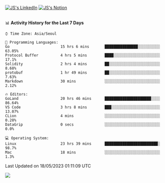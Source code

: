 
[![JS's LinkedIn](https://img.shields.io/badge/LinkedIn-blue?style=for-the-badge&logo=linkedin)](https://www.linkedin.com/in/jaeseung-lee-5a2a32139/) 
[![JS's Notion](https://img.shields.io/badge/Notion-black?style=for-the-badge&logo=notion)](https://bit.ly/ljswiki1) <br><br>
<!-- ![JS's GitHub stats](https://github-readme-stats-lemon-five.vercel.app/api?username=tkxkd0159&hide=contribs,prs,stars,issues&show_icons=true&theme=react&include_all_commits=true)   -->
<!-- ![Top Langs](https://github-readme-stats-lemon-five.vercel.app/api/top-langs/?username=tkxkd0159&layout=compact&hide=jupyter%20notebook,scss,html,css&langs_count=10)  -->


<!--START_SECTION:waka-->
📊 **Activity History for the Last 7 Days** 

```text
⌚︎ Time Zone: Asia/Seoul

💬 Programming Languages: 
Go                       15 hrs 6 mins       ███████████████░░░░░░░░░░   63.05% 
Protocol Buffer          4 hrs 5 mins        ████░░░░░░░░░░░░░░░░░░░░░   17.1% 
Solidity                 2 hrs 4 mins        ██░░░░░░░░░░░░░░░░░░░░░░░   8.68% 
protobuf                 1 hr 49 mins        ██░░░░░░░░░░░░░░░░░░░░░░░   7.63% 
Markdown                 30 mins             ░░░░░░░░░░░░░░░░░░░░░░░░░   2.12%

🔥 Editors: 
GoLand                   20 hrs 46 mins      █████████████████████░░░░   86.64% 
VS Code                  3 hrs 8 mins        ███░░░░░░░░░░░░░░░░░░░░░░   13.07% 
CLion                    4 mins              ░░░░░░░░░░░░░░░░░░░░░░░░░   0.28% 
DataGrip                 0 secs              ░░░░░░░░░░░░░░░░░░░░░░░░░   0.0%

💻 Operating System: 
Linux                    23 hrs 39 mins      ████████████████████████░   98.7% 
Mac                      18 mins             ░░░░░░░░░░░░░░░░░░░░░░░░░   1.3%

```


 Last Updated on 18/05/2023 01:11:09 UTC
<!--END_SECTION:waka-->

<a href="https://github.com/tkxkd0159/dsalgo">
  <img align="center" src="https://github-readme-stats-lemon-five.vercel.app/api/pin/?username=tkxkd0159&repo=dsalgo&theme=react" />
</a>


<!---
- 🔭 I’m currently working on ...
- 🌱 I’m currently learning blockchain and distributed network
- 👯 I’m looking to collaborate on ...
- 🤔 I’m looking for help with ...
- 💬 Ask me about ...
- 📫 How to reach me: ...
- 😄 Pronouns: ...
- ⚡ Fun fact: ...
-->

